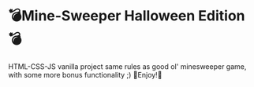 # 💣Mine-Sweeper Halloween Edition💣

HTML-CSS-JS vanilla project
same rules as good ol' minesweeper game, with some more bonus functionality ;)
🧨Enjoy!🧨
